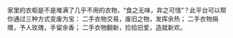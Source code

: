 家里的衣柜是不是堆满了几乎不用的衣物，“食之无味，弃之可惜”？此平台可以帮你通过三种方式变废为宝：
二手衣物交易，废旧之物，发挥余热；
二手衣物捐赠，予人玫瑰，手留余香；
二手衣物翻新，捡拾旧爱，造就新欢。
